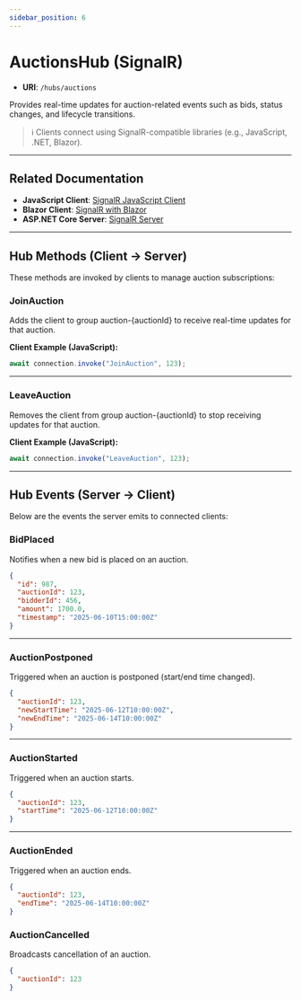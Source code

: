 ```yaml
---
sidebar_position: 6
---
```


# AuctionsHub (SignalR)

- **URI**: `/hubs/auctions`

Provides real-time updates for auction-related events such as bids, status changes, and lifecycle transitions.

> ℹ️ Clients connect using SignalR-compatible libraries (e.g., JavaScript, .NET, Blazor).

---

## Related Documentation

- **JavaScript Client**: [SignalR JavaScript Client](https://learn.microsoft.com/en-us/aspnet/core/signalr/javascript-client)
- **Blazor Client**: [SignalR with Blazor](https://learn.microsoft.com/en-us/aspnet/core/blazor/signalr)
- **ASP.NET Core Server**: [SignalR Server](https://learn.microsoft.com/en-us/aspnet/core/signalr/introduction)

---

## Hub Methods (Client → Server)

These methods are invoked by clients to manage auction subscriptions:

### JoinAuction

Adds the client to group auction-\{auctionId\} to receive real-time updates for that auction.

**Client Example (JavaScript):**

```js
await connection.invoke("JoinAuction", 123);
```

---

### LeaveAuction

Removes the client from group auction-\{auctionId\} to stop receiving updates for that auction.

**Client Example (JavaScript):**

```js
await connection.invoke("LeaveAuction", 123);
```

---

## Hub Events (Server → Client)

Below are the events the server emits to connected clients:

### BidPlaced

Notifies when a new bid is placed on an auction.

```json
{
  "id": 987,
  "auctionId": 123,
  "bidderId": 456,
  "amount": 1700.0,
  "timestamp": "2025-06-10T15:00:00Z"
}
```
---

### AuctionPostponed

Triggered when an auction is postponed (start/end time changed).

```json
{
  "auctionId": 123,
  "newStartTime": "2025-06-12T10:00:00Z",
  "newEndTime": "2025-06-14T10:00:00Z"
}
```

---

### AuctionStarted
Triggered when an auction starts.

```json
{
  "auctionId": 123,
  "startTime": "2025-06-12T10:00:00Z"
}
```
---

### AuctionEnded
Triggered when an auction ends.

```json
{
  "auctionId": 123,
  "endTime": "2025-06-14T10:00:00Z"
}
```

### AuctionCancelled
Broadcasts cancellation of an auction.

```json
{
  "auctionId": 123
}

```